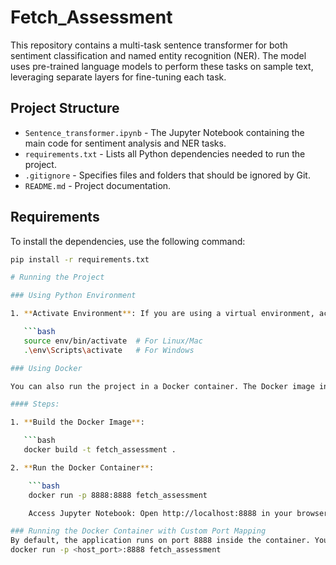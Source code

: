 # Fetch_Assessment

This repository contains a multi-task sentence transformer for both sentiment classification and named entity recognition (NER). The model uses pre-trained language models to perform these tasks on sample text, leveraging separate layers for fine-tuning each task. 

## Project Structure

- `Sentence_transformer.ipynb` - The Jupyter Notebook containing the main code for sentiment analysis and NER tasks.
- `requirements.txt` - Lists all Python dependencies needed to run the project.
- `.gitignore` - Specifies files and folders that should be ignored by Git.
- `README.md` - Project documentation.

## Requirements

To install the dependencies, use the following command:

```bash
pip install -r requirements.txt

# Running the Project

### Using Python Environment

1. **Activate Environment**: If you are using a virtual environment, activate it first.

   ```bash
   source env/bin/activate  # For Linux/Mac
   .\env\Scripts\activate   # For Windows

### Using Docker

You can also run the project in a Docker container. The Docker image includes the necessary environment setup for the code.

#### Steps:

1. **Build the Docker Image**:

   ```bash
   docker build -t fetch_assessment .

2. **Run the Docker Container**: 

    ```bash
    docker run -p 8888:8888 fetch_assessment

    Access Jupyter Notebook: Open http://localhost:8888 in your browser, using the token provided in the terminal output.

### Running the Docker Container with Custom Port Mapping
By default, the application runs on port 8888 inside the container. You can map this to any port on your local machine. For example:
docker run -p <host_port>:8888 fetch_assessment


